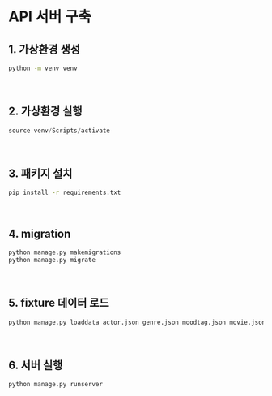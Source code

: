 # API 서버 구축

## 1. 가상환경 생성

```bash
python -m venv venv
```

<br>

## 2. 가상환경 실행

```python
source venv/Scripts/activate
```

<br>

## 3. 패키지 설치

```bash
pip install -r requirements.txt
```

<br>

## 4. migration

```bash
python manage.py makemigrations
python manage.py migrate
```
<br>

## 5. fixture 데이터 로드

```bash
python manage.py loaddata actor.json genre.json moodtag.json movie.json
```

<br>

## 6. 서버 실행

```bash
python manage.py runserver
```

